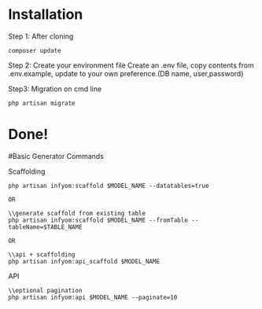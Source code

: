 # Installation

Step 1: After cloning
```
composer update
```

Step 2: Create your environment file
Create an .env file, copy contents from .env.example, update to your own preference.(DB name, user,password)

Step3: Migration
on cmd line
```
php artisan migrate
```

# Done!

#Basic Generator Commands

Scaffolding
```
php artisan infyom:scaffold $MODEL_NAME --datatables=true

OR

\\generate scaffold from existing table
php artisan infyom:scaffold $MODEL_NAME --fromTable --tableName=$TABLE_NAME

OR

\\api + scaffolding
php artisan infyom:api_scaffold $MODEL_NAME
```


API
```
\\optional pagination
php artisan infyom:api $MODEL_NAME --paginate=10
```

